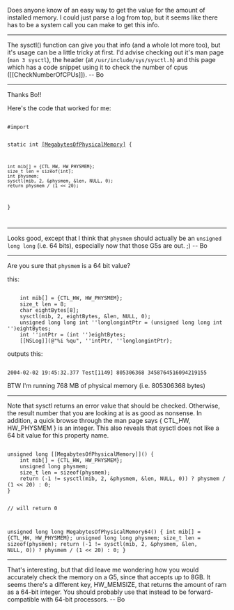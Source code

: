 Does anyone know of an easy way to get the value for the amount of installed memory. I could just parse a log from top, but it seems like there has to be a system call you can make to get this info.

----

The sysctl() function can give you that info (and a whole lot more too), but it's usage can be a little tricky at first.  I'd advise checking out it's man page (<code>man 3 sysctl</code>), the header (at <code>/usr/include/sys/sysctl.h</code>) and this page which has a code snippet using it to check the number of cpus ([[CheckNumberOfCPUs]]).  -- Bo

----

Thanks Bo!!

Here's the code that worked for me:

<code>
#import <sys/sysctl.h>

static int [[MegabytesOfPhysicalMemory]]() {

    int mib[] = {CTL_HW, HW_PHYSMEM};
    size_t len = sizeof(int);
    int physmem;
    sysctl(mib, 2, &physmem, &len, NULL, 0);
    return physmem / (1 << 20);

}

</code>

----

Looks good, except that I think that <code>physmem</code> should actually be an <code>unsigned long long</code> (i.e. 64 bits), especially now that those G5s are out. ;)  -- Bo

----

Are you sure that <code>physmem</code> is a 64 bit value?

this:

<code>
    int mib[] = {CTL_HW, HW_PHYSMEM};
    size_t len = 8;
    char eightBytes[8];
    sysctl(mib, 2, eightBytes, &len, NULL, 0);
    unsigned long long int ''longlongintPtr = (unsigned long long int '')eightBytes;
    int ''intPtr = (int '')eightBytes;
    [[NSLog]](@"%i %qu", ''intPtr, ''longlongintPtr);
</code>

outputs this:

<code>
2004-02-02 19:45:32.377 Test[1149] 805306368 3458764516094219155
</code>

BTW I'm running 768 MB of physical memory (i.e. 805306368 bytes)

----

Note that sysctl returns an error value that should be checked. Otherwise, the result number that you are looking at is as good as nonsense. In addition, a quick browse through the man page says { CTL_HW, HW_PHYSMEM } is an integer. This also reveals that sysctl does not like a 64 bit value for this property name.

<code>
unsigned long [[MegabytesOfPhysicalMemory]]() {
    int mib[] = {CTL_HW, HW_PHYSMEM};
    unsigned long physmem;
    size_t len = sizeof(physmem);
    return (-1 != sysctl(mib, 2, &physmem, &len, NULL, 0)) ? physmem / (1 << 20) : 0;
}

// will return 0

unsigned long long MegabytesOfPhysicalMemory64() {
    int mib[] = {CTL_HW, HW_PHYSMEM};
    unsigned long long physmem;
    size_t len = sizeof(physmem);
    return (-1 != sysctl(mib, 2, &physmem, &len, NULL, 0)) ? physmem / (1 << 20) : 0;
}
</code>

----

That's interesting, but that did leave me wondering how you would accurately check the memory on a G5, since that accepts up to 8GB.  It seems there's a different key, HW_MEMSIZE, that returns the amount of ram as a 64-bit integer.  You should probably use that instead to be forward-compatible with 64-bit processors.  -- Bo